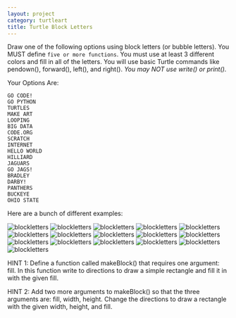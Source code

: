 ```yaml
---
layout: project
category: turtleart
title: Turtle Block Letters
---
```





Draw one of the following options using block letters (or bubble letters). You MUST define `five or more functions`. You must use at least 3 different colors and fill in all of the letters. You will use basic Turtle commands like pendown(), forward(), left(), and right(). *You may NOT use write() or print().*

Your Options Are:
```
GO CODE!
GO PYTHON
TURTLES
MAKE ART
LOOPING
BIG DATA
CODE.ORG
SCRATCH
INTERNET
HELLO WORLD
HILLIARD
JAGUARS
GO JAGS!
BRADLEY
DARBY!
PANTHERS
BUCKEYE
OHIO STATE
```
Here are a bunch of different examples:

![blockletters](https://bradleycodeu.github.io/apcsp/turtleart/TurtleBlockLetters/blockletter.jpg)
![blockletters](https://bradleycodeu.github.io/apcsp/turtleart/TurtleBlockLetters/block00.PNG)
![blockletters](https://bradleycodeu.github.io/apcsp/turtleart/TurtleBlockLetters/block01.PNG)
![blockletters](https://bradleycodeu.github.io/apcsp/turtleart/TurtleBlockLetters/block02.PNG)
![blockletters](https://bradleycodeu.github.io/apcsp/turtleart/TurtleBlockLetters/block03.PNG)
![blockletters](https://bradleycodeu.github.io/apcsp/turtleart/TurtleBlockLetters/block04.PNG)
![blockletters](https://bradleycodeu.github.io/apcsp/turtleart/TurtleBlockLetters/block05.PNG)
![blockletters](https://bradleycodeu.github.io/apcsp/turtleart/TurtleBlockLetters/block06.PNG)
![blockletters](https://bradleycodeu.github.io/apcsp/turtleart/TurtleBlockLetters/block07.PNG)
![blockletters](https://bradleycodeu.github.io/apcsp/turtleart/TurtleBlockLetters/block08.PNG)
![blockletters](https://bradleycodeu.github.io/apcsp/turtleart/TurtleBlockLetters/block09.PNG)
![blockletters](https://bradleycodeu.github.io/apcsp/turtleart/TurtleBlockLetters/block10.PNG)
![blockletters](https://bradleycodeu.github.io/apcsp/turtleart/TurtleBlockLetters/block11.PNG)
![blockletters](https://bradleycodeu.github.io/apcsp/turtleart/TurtleBlockLetters/block12.PNG)
![blockletters](https://bradleycodeu.github.io/apcsp/turtleart/TurtleBlockLetters/block13.PNG)
![blockletters](https://bradleycodeu.github.io/apcsp/turtleart/TurtleBlockLetters/block14.PNG)

HINT 1: Define a function called makeBlock() that requires one argument: fill. In this function write to directions to draw a simple rectangle and fill it in with the given fill.

HINT 2: Add two more arguments to makeBlock() so that the three arguments are: fill, width, height. Change the directions to draw a rectangle with the given width, height, and fill.
